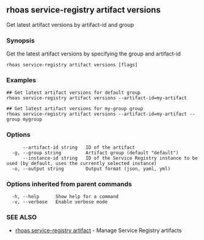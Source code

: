 ## rhoas service-registry artifact versions

Get latest artifact versions by artifact-id and group

### Synopsis

Get the latest artifact versions by specifying the group and artifact-id

```
rhoas service-registry artifact versions [flags]
```

### Examples

```
## Get latest artifact versions for default group
rhoas service-registry artifact versions --artifact-id=my-artifact

## Get latest artifact versions for my-group group
rhoas service-registry artifact versions --artifact-id=my-artifact --group mygroup

```

### Options

```
      --artifact-id string   ID of the artifact
  -g, --group string         Artifact group (default "default")
      --instance-id string   ID of the Service Registry instance to be used (by default, uses the currently selected instance)
  -o, --output string        Output format (json, yaml, yml)
```

### Options inherited from parent commands

```
  -h, --help      Show help for a command
  -v, --verbose   Enable verbose mode
```

### SEE ALSO

* [rhoas service-registry artifact](rhoas_service-registry_artifact.md)	 - Manage Service Registry artifacts

